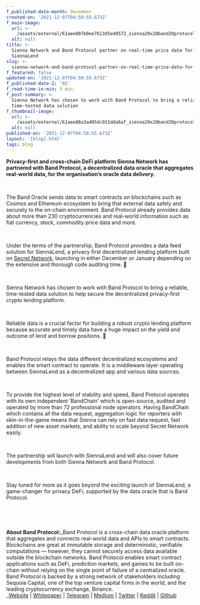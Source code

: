 ```yaml
---
f_published-date-month: December
created-on: '2021-12-07T04:50:55.673Z'
f_main-image:
  url: >-
    /assets/external/61aee807b0ee7613d5e40572_sienna20x20band20protocol20blog.jpg
  alt: null
title: >-
  Sienna Network and Band Protocol partner on real-time price data for
  SiennaLend
slug: >-
  sienna-network-and-band-protocol-partner-on-real-time-price-data-for-siennalend
f_featured: false
updated-on: '2021-12-07T04:50:55.673Z'
f_published-date-2: '02'
f_read-time-in-min: 3 min.
f_post-summary: >-
  Sienna Network has chosen to work with Band Protocol to bring a reliable,
  time-tested data solution
f_thumbnail-image:
  url: >-
    /assets/external/61aee80a3a405dc915dda6af_sienna20x20band20protocol20blog20thump.jpg
  alt: null
published-on: '2021-12-07T04:50:55.673Z'
layout: '[blog].html'
tags: blog
---
```


**Privacy-first and cross-chain DeFi platform Sienna Network has partnered with Band Protocol, a decentralized data oracle that aggregates real-world data, for the organisation’s oracle data delivery.**

‍

The Band Oracle sends data to smart contracts on blockchains such as Cosmos and Ethereum ecosystem to bring that external data safely and securely to the on-chain environment. Band Protocol already provides data about more than 230 cryptocurrencies and real-world information such as fiat currency, stock, commodity price data and more.

‍

Under the terms of the partnership, Band Protocol provides a data feed solution for SiennaLend, a privacy first decentralized lending platform built on [Secret Network](https://scrt.network/), launching in either December or January depending on the extensive and thorough code auditing time. 🚀

‍

Sienna Network has chosen to work with Band Protocol to bring a reliable, time-tested data solution to help secure the decentralized privacy-first crypto lending platform.

‍

Reliable data is a crucial factor for building a robust crypto lending platform because accurate and timely data have a huge impact on the yield and outcome of lend and borrow positions. 🎯

‍

Band Protocol relays the data different decentralized ecosystems and enables the smart contract to operate. It is a middleware layer operating between SiennaLend as a decentralized app and various data sources.

‍

To provide the highest level of stability and speed, Band Protocol operates with its own independent ‘BandChain’ which is open-source, audited and operated by more than 72 professional node operators. Having BandChain which contains all the data request, aggregation logic for reporters with skin-in-the-game means that Sienna can rely on fast data request, fast addition of new asset markets, and ability to scale beyond Secret Network easily.

‍

The partnership will launch with SiennaLend and will also cover future developments from both Sienna Network and Band Protocol.

‍

Stay tuned for more as it goes beyond the exciting launch of SiennaLend, a game-changer for privacy DeFi, supported by the data oracle that is Band Protocol.

‍

‍

**About Band Protocol:**_Band Protocol is a cross-chain data oracle platform that aggregates and connects real-world data and APIs to smart contracts. Blockchains are great at immutable storage and deterministic, verifiable computations — however, they cannot securely access data available outside the blockchain networks. Band Protocol enables smart contract applications such as DeFi, prediction markets, and games to be built on-chain without relying on the single point of failure of a centralized oracle. Band Protocol is backed by a strong network of stakeholders including Sequoia Capital, one of the top venture capital firms in the world, and the leading cryptocurrency exchange, Binance.  
_[Website](https://bandprotocol.com/) | [Whitepaper](https://whitepaper.bandprotocol.com/) | [Telegram](https://t.me/bandprotocol) | [Medium](https://medium.com/bandprotocol) | [Twitter](https://twitter.com/bandprotocol) | [Reddit](https://www.reddit.com/r/bandprotocol) | [Github](https://github.com/bandprotocol/)
